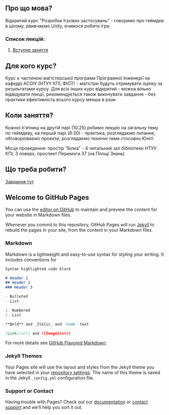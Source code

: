 ## Про що мова?

Відкритий курс "Розробки Ігрових застосувань" - говоримо про геймдев в цілому, рвивчаємо Unity, вчимося робити ігри

### Список лекцій:

1. [Вступне заняття](lectures/Intro_(8.09.2017))

## Для кого курс?

Курс є частиною магістерської програми Програмної Інженерії на кафедрі АСОІУ (НТУУ КПІ, ФІОТ) - магістри будуть отримувати оцінку за результатами курсу. Для всіх інших курс відкритий - можна вільно відвідувати лекції, рекомендується також виконувати завдання - без практики ефективність всього курсу менша в рази

## Коли заняття?

Кожної п'ятниці на другій парі (10:25) робимо лекцію на загальну тему по геймдеву, на першій парі (8:30) - практика, розглядаємо питання, обговорюваємо проекти, розглядаємо технічні теми стосовно Юніті

Місце проведення: простір "Білка" - 4 читальний зал бібліотеки НТУУ КПІ, 3 поверх, проспект Перемоги 37 (на Площі Знань)

## Що треба робити?

[Завдання тут](assignments.md)

## Welcome to GitHub Pages

You can use the [editor on GitHub](https://github.com/ProgramEngineeringKPI/intro-to-gamedev/edit/master/README.md) to maintain and preview the content for your website in Markdown files.

Whenever you commit to this repository, GitHub Pages will run [Jekyll](https://jekyllrb.com/) to rebuild the pages in your site, from the content in your Markdown files.

### Markdown

Markdown is a lightweight and easy-to-use syntax for styling your writing. It includes conventions for

```markdown
Syntax highlighted code block

# Header 1
## Header 2
### Header 3

- Bulleted
- List

1. Numbered
2. List

**Bold** and _Italic_ and `Code` text

[Link](url) and ![Image](src)
```

For more details see [GitHub Flavored Markdown](https://guides.github.com/features/mastering-markdown/).

### Jekyll Themes

Your Pages site will use the layout and styles from the Jekyll theme you have selected in your [repository settings](https://github.com/ProgramEngineeringKPI/intro-to-gamedev/settings). The name of this theme is saved in the Jekyll `_config.yml` configuration file.

### Support or Contact

Having trouble with Pages? Check out our [documentation](https://help.github.com/categories/github-pages-basics/) or [contact support](https://github.com/contact) and we’ll help you sort it out.
